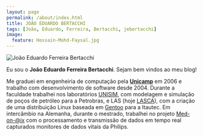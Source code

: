 ```yaml
---
layout: page
permalink: /about/index.html
title: JOÃO EDUARDO BERTACCHI
tags: [João, Eduardo, Ferreira, Bertacchi, jebertacchi]
image:
  feature: Hossain-Mohd-Faysal.jpg
---
```


  <img src="{{ site.url }}/images/joao-bertacchi.jpg" alt="João Eduardo Ferreira Bertacchi  ">


Eu sou o **João Eduardo Ferreira Bertacchi**. Sejam bem vindos ao meu blog!  

Me graduei em engenheiria de computação pela [**Unicamp**](http://www.unicamp.br) em 2006 e trabalho com desenvolvimento de software desde 2004. Durante a faculdade trabalhei nos laboratórios [UNISIM](https://www.unisim.cepetro.unicamp.br/br/), com modelagem e simulação de poços de petróleo para a Petrobras, e LAS (hoje [LASCA](http://www.lasca.ic.unicamp.br/site/)), com a criação de uma distribuição Linux baseada em [Gentoo](https://gentoo.org/) para a Itautec. Em intercâmbio na Alemanha, durante o mestrado, trabalhei no projeto [Med-on-@ix](http://www.medonaix.de/) com o processamento e transmissão de dados em tempo real capturados monitores de dados vitais da Philips.